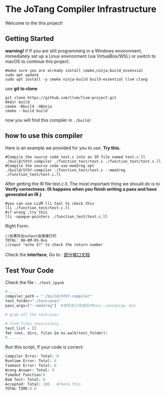 # The JoTang Compiler Infrastructure

Welcome to the this project!

## Getting Started

**warning!**    if If you are still programming in a Windows environment, immediately set up a Linux environment (via VirtualBox/WSL) or switch to macOS to continue this project.

```shell
#make sure you are already install cmake,ninja,build_essensial
sudo apt update
sudo apt install -y cmake ninja-build build-essential llvm clang 
```

use **git to clone**

```shell
git clone https://github.com/llvm/llvm-project.git
mkdir build 
cmake -Bbuild -GNinja
cmake --build build
```

now you will find this compiler in `./build/`

## how to use this compiler

Here is an example we provided for you to use. **Try this.**

```shell
#Compile the source code test.c into an IR file named test.c.ll
./build/SYSY-compiler ./function_test/test.c ./function_test/test.c.ll
#Compile the source code use mem2reg opt
./build/SYSY-compiler ./function_test/test.c --mem2reg ./function_test/test.c.ll
```

After getting the IR file test.c.ll, The most important thing we should do is to **Verify correctness. (It happens when you finish writing a pass and have generated an IR.)** 

```shell
#you can use LLVM lli tool to check this
lli ./function_test/test.c.ll
#if wrong ,try this
lli -opaque-pointers ./function_test/test.c.ll
```

Right Form:

```less
//如果存在output会直接打印
TOTAL: 0H-0M-0S-0us
//input "echo $?" to check the return number  
```

Check the **interface**, Go to : [部分接口文档](https://github.com/lyh552506/Frontend_Compiler/blob/main/doc/doc.md)

## Test Your Code

Check the file : `./test.ipynb`

```python
#.......
compiler_path = "./build/SYSY-compiler"
test_folder="./testcases"
pass_args=["--mem2reg"]  #填写自己完成后的Pass：constprop、dce

# grab all the testcases

# find files recursively
test_list = []
for root, dirs, files in os.walk(test_folder):
#.........
```

Run this script, If your code is correct:

```python
Compiler Error: Total: 0
Runtime Error: Total: 0
Timeout Error: Total: 0
Wrong Answer: Total: 0
TimeOut Function:0
Bad Test: Total: 0
Accepted: Total: 100   #Check this
TOTAL TIME:0.0
```

